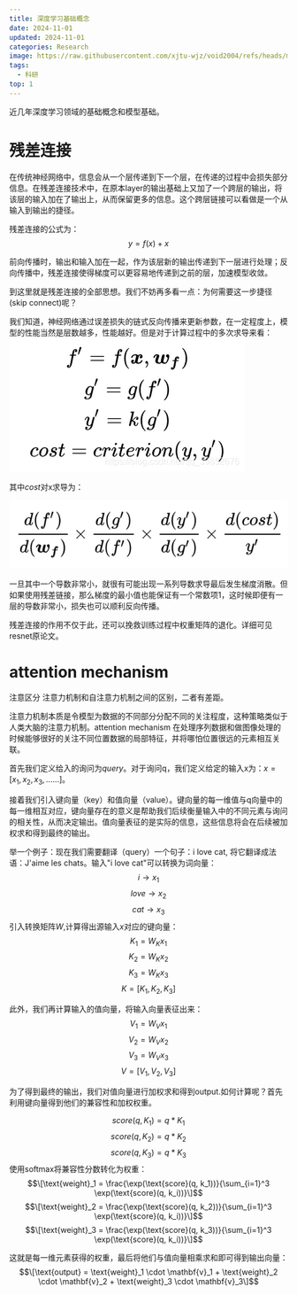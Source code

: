 ```yaml
---
title: 深度学习基础概念
date: 2024-11-01
updated: 2024-11-01
categories: Research
image: https://raw.githubusercontent.com/xjtu-wjz/void2004/refs/heads/main/pics_for_post/deep-learning_basic.webp
tags:
  - 科研
top: 1
---
```


近几年深度学习领域的基础概念和模型基础。

# 残差连接
在传统神经网络中，信息会从一个层传递到下一个层，在传递的过程中会损失部分信息。在残差连接技术中，在原本layer的输出基础上又加了一个跨层的输出，将该层的输入加在了输出上，从而保留更多的信息。这个跨层链接可以看做是一个从输入到输出的捷径。

残差连接的公式为：
$$y=f(x)+x$$

前向传播时，输出和输入加在一起，作为该层新的输出传递到下一层进行处理；反向传播中，残差连接使得梯度可以更容易地传递到之前的层，加速模型收敛。

到这里就是残差连接的全部思想。我们不妨再多看一点：为何需要这一步捷径(skip connect)呢？

我们知道，神经网络通过误差损失的链式反向传播来更新参数，在一定程度上，模型的性能当然是层数越多，性能越好。但是对于计算过程中的多次求导来看：
![alt text](../../materials/8fbd303ea5c929ef86273491a7099059.png)

其中$cost$对x求导为：

![alt text](../../materials/8adaaf0a702c5b3a00c7c3071016c58c.png)

一旦其中一个导数非常小，就很有可能出现一系列导数求导最后发生梯度消散。但如果使用残差链接，那么梯度的最小值也能保证有一个常数项1，这时候即便有一层的导数非常小，损失也可以顺利反向传播。

残差连接的作用不仅于此，还可以挽救训练过程中权重矩阵的退化。详细可见resnet原论文。


# attention mechanism
注意区分 注意力机制和自注意力机制之间的区别，二者有差距。

注意力机制本质是令模型为数据的不同部分分配不同的关注程度，这种策略类似于人类大脑的注意力机制。attention mechanism 在处理序列数据和做图像处理的时候能够很好的关注不同位置数据的局部特征，并将哪怕位置很远的元素相互关联。

首先我们定义给入的询问为$query$。对于询问q，我们定义给定的输入x为：$x=[x_{1},x_{2},x_{3},......]$。

接着我们引入键向量（key）和值向量（value）。键向量的每一维值与q向量中的每一维相互对应，键向量存在的意义是帮助我们后续衡量输入中的不同元素与询问的相关性，从而决定输出。值向量表征的是实际的信息，这些信息将会在后续被加权求和得到最终的输出。

举一个例子：现在我们需要翻译（query）一个句子：i love cat, 将它翻译成法语：J'aime les chats。输入"i love cat"可以转换为词向量：
$$i → x_1$$
$$love → x_2$$
$$cat → x_3$$
引入转换矩阵$W$,计算得出源输入$x$对应的键向量：
$$K_1=W_K x_{1}$$
$$K_2=W_K x_{2}$$
$$K_3=W_K x_{3}$$
$$K=[K_1,K_2,K_3]$$

此外，我们再计算输入的值向量，将输入向量表征出来：
$$V_1=W_V x_{1}$$
$$V_2=W_V x_{2}$$
$$V_3=W_V x_{3}$$
$$V=[V_1,V_2,V_3]$$

为了得到最终的输出，我们对值向量进行加权求和得到output.如何计算呢？首先利用键向量得到他们的兼容性和加权权重。

$$score(q,K_1)=q*K_1$$
$$score(q,K_2)=q*K_2$$
$$score(q,K_3)=q*K_3$$
使用softmax将兼容性分数转化为权重：
$$\[\text{weight}_1 = \frac{\exp(\text{score}(q, k_1))}{\sum_{i=1}^3 \exp(\text{score}(q, k_i))}\]$$
$$\[\text{weight}_2 = \frac{\exp(\text{score}(q, k_2))}{\sum_{i=1}^3 \exp(\text{score}(q, k_i))}\]$$
$$\[\text{weight}_3 = \frac{\exp(\text{score}(q, k_3))}{\sum_{i=1}^3 \exp(\text{score}(q, k_i))}\]$$

这就是每一维元素获得的权重，最后将他们与值向量相乘求和即可得到输出向量：
$$\[\text{output} = \text{weight}_1 \cdot \mathbf{v}_1 + \text{weight}_2 \cdot \mathbf{v}_2 + \text{weight}_3 \cdot \mathbf{v}_3\]$$